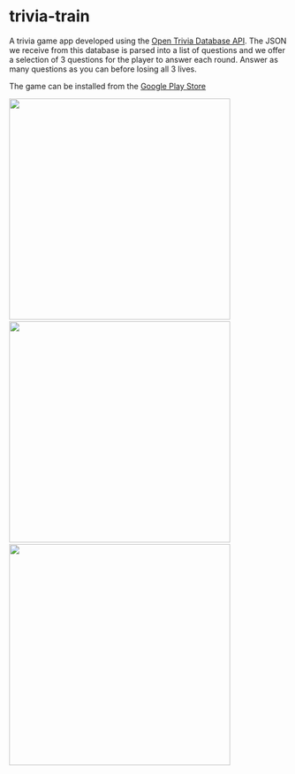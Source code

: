 # trivia-train
A trivia game app developed using the <a href="https://opentdb.com/api_config.php">Open Trivia Database API</a>. The JSON we receive from this database is parsed into a list of questions and we offer a selection of 3 questions for the player to answer each round. Answer as many questions as you can before losing all 3 lives.

The game can be installed from the <a href="https://play.google.com/store/apps/details?id=com.CoolGames.signal">Google Play Store</a>

<div>
  <img src="https://user-images.githubusercontent.com/46363213/86196728-b3dda000-bb08-11ea-9754-8fe0eee55632.png" height="400sp"> &nbsp;
  <img src="https://user-images.githubusercontent.com/46363213/86196737-bc35db00-bb08-11ea-85a1-37f7f831fa08.png" height="400sp"> &nbsp;
  <img src="https://user-images.githubusercontent.com/46363213/86196751-c1932580-bb08-11ea-83a8-424fc6b1b732.png" height="400sp">
</div>
